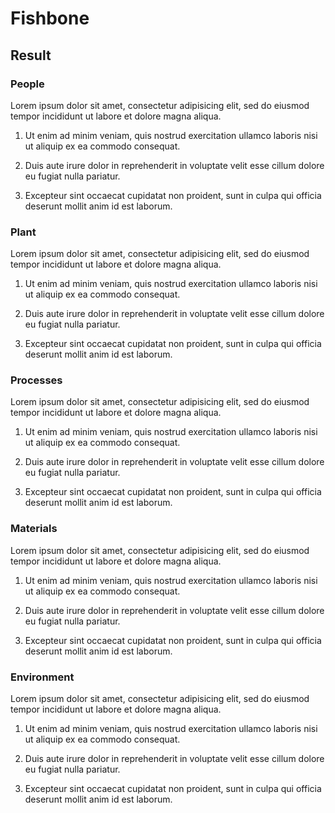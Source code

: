 # Fishbone

## Result

### People

Lorem ipsum dolor sit amet, consectetur adipisicing elit, sed do eiusmod tempor incididunt ut labore et dolore magna aliqua.

1. Ut enim ad minim veniam, quis nostrud exercitation ullamco laboris nisi ut aliquip ex ea commodo consequat.

2. Duis aute irure dolor in reprehenderit in voluptate velit esse cillum dolore eu fugiat nulla pariatur.

3. Excepteur sint occaecat cupidatat non proident, sunt in culpa qui officia deserunt mollit anim id est laborum.

### Plant

Lorem ipsum dolor sit amet, consectetur adipisicing elit, sed do eiusmod tempor incididunt ut labore et dolore magna aliqua.

1. Ut enim ad minim veniam, quis nostrud exercitation ullamco laboris nisi ut aliquip ex ea commodo consequat.

2. Duis aute irure dolor in reprehenderit in voluptate velit esse cillum dolore eu fugiat nulla pariatur.

3. Excepteur sint occaecat cupidatat non proident, sunt in culpa qui officia deserunt mollit anim id est laborum.

### Processes

Lorem ipsum dolor sit amet, consectetur adipisicing elit, sed do eiusmod tempor incididunt ut labore et dolore magna aliqua.

1. Ut enim ad minim veniam, quis nostrud exercitation ullamco laboris nisi ut aliquip ex ea commodo consequat.

2. Duis aute irure dolor in reprehenderit in voluptate velit esse cillum dolore eu fugiat nulla pariatur.

3. Excepteur sint occaecat cupidatat non proident, sunt in culpa qui officia deserunt mollit anim id est laborum.

### Materials

Lorem ipsum dolor sit amet, consectetur adipisicing elit, sed do eiusmod tempor incididunt ut labore et dolore magna aliqua.

1. Ut enim ad minim veniam, quis nostrud exercitation ullamco laboris nisi ut aliquip ex ea commodo consequat.

2. Duis aute irure dolor in reprehenderit in voluptate velit esse cillum dolore eu fugiat nulla pariatur.

3. Excepteur sint occaecat cupidatat non proident, sunt in culpa qui officia deserunt mollit anim id est laborum.

### Environment

Lorem ipsum dolor sit amet, consectetur adipisicing elit, sed do eiusmod tempor incididunt ut labore et dolore magna aliqua.

1. Ut enim ad minim veniam, quis nostrud exercitation ullamco laboris nisi ut aliquip ex ea commodo consequat.

2. Duis aute irure dolor in reprehenderit in voluptate velit esse cillum dolore eu fugiat nulla pariatur.

3. Excepteur sint occaecat cupidatat non proident, sunt in culpa qui officia deserunt mollit anim id est laborum.
